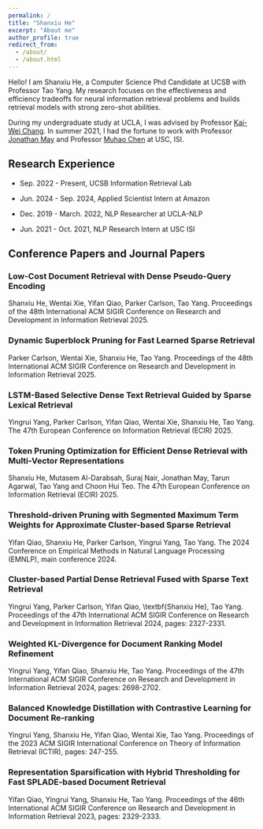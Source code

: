 ```yaml
---
permalink: /
title: "Shanxiu He"
excerpt: "About me"
author_profile: true
redirect_from: 
  - /about/
  - /about.html
---
```


Hello! I am Shanxiu He, a Computer Science Phd Candidate at UCSB with Professor Tao Yang. My research focuses on the effectiveness and efficiency tradeoffs for neural information retrieval problems and builds retrieval models with strong zero-shot abilities.

During my undergraduate study at UCLA, I was advised by Professor [Kai-Wei Chang](http://web.cs.ucla.edu/~kwchang/). In summer 2021, I had the fortune to work with Professor [Jonathan May](https://www.isi.edu/~jonmay/) and Professor [Muhao Chen](https://muhaochen.github.io) at USC, ISI.



## Research Experience

- Sep. 2022 - Present, UCSB Information Retrieval Lab

- Jun. 2024 - Sep. 2024, Applied Scientist Intern at Amazon

- Dec. 2019 - March. 2022, NLP Researcher at UCLA-NLP 

- Jun. 2021 - Oct. 2021, NLP Research Intern at USC ISI


## Conference Papers and Journal Papers

### Low-Cost Document Retrieval with Dense Pseudo-Query Encoding

Shanxiu He, Wentai Xie, Yifan Qiao, Parker Carlson, Tao Yang. Proceedings of the 48th International ACM SIGIR Conference on Research and Development in Information Retrieval 2025.

    
### Dynamic Superblock Pruning for Fast Learned Sparse Retrieval

Parker Carlson, Wentai Xie, Shanxiu He, Tao Yang. Proceedings of the 48th International ACM SIGIR Conference on Research and Development in Information Retrieval 2025.
    
### LSTM-Based Selective Dense Text Retrieval Guided by Sparse Lexical Retrieval

Yingrui Yang, Parker Carlson, Yifan Qiao, Wentai Xie, Shanxiu He, Tao Yang. The 47th European Conference on Information Retrieval (ECIR) 2025.

### Token Pruning Optimization for Efficient Dense Retrieval with Multi-Vector Representations

Shanxiu He, Mutasem Al-Darabsah, Suraj Nair, Jonathan May, Tarun Agarwal, Tao Yang and Choon Hui Teo. The 47th European Conference on Information Retrieval (ECIR) 2025.
    
### Threshold-driven Pruning with Segmented Maximum Term Weights for Approximate Cluster-based Sparse Retrieval

Yifan Qiao, Shanxiu He, Parker Carlson, Yingrui Yang, Tao Yang. The 2024 Conference on Empirical Methods in Natural Language Processing (EMNLP), main conference 2024.
    
### Cluster-based Partial Dense Retrieval Fused with Sparse Text Retrieval

Yingrui Yang, Parker Carlson, Yifan Qiao, \textbf{Shanxiu He}, Tao Yang. Proceedings of the 47th International ACM SIGIR Conference on Research and Development in Information Retrieval 2024, pages: 2327-2331.
    

### Weighted KL-Divergence for Document Ranking Model Refinement

Yingrui Yang, Yifan Qiao, Shanxiu He, Tao Yang. Proceedings of the 47th International ACM SIGIR Conference on Research and Development in Information Retrieval 2024, pages: 2698-2702.
    
### Balanced Knowledge Distillation with Contrastive Learning for Document Re-ranking

Yingrui Yang, Shanxiu He, Yifan Qiao, Wentai Xie, Tao Yang.  Proceedings of the 2023 ACM SIGIR International Conference on Theory of Information Retrieval (ICTIR), pages: 247-255.
    

### Representation Sparsification with Hybrid Thresholding for Fast SPLADE-based Document Retrieval

Yifan Qiao, Yingrui Yang, Shanxiu He, Tao Yang. Proceedings of the 46th International ACM SIGIR Conference on Research and Development in Information Retrieval 2023, pages: 2329-2333.

<!-- - Jan. 2021 - Jun. 2021, ML Researcher, UCLA Scalable Analytics Institute  -->

<!-- - Mar. 2020 - Sep. 2020, Research Collaborator, Columbia DVMM lab -->
